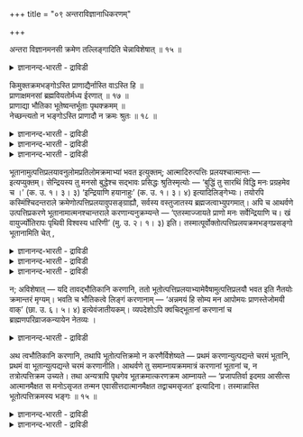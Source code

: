 +++
title = "०९ अन्तराविज्ञानाधिकरणम्"

+++

अन्तरा विज्ञानमनसी क्रमेण तल्लिङ्गादिति चेन्नाविशेषात् ॥ १५ ॥  
<details><summary>ज्ञानानन्द-भारती - द्राविडी</summary>

अन्दरा विक्ञाऩमऩसी क्रमेण तल्लिङ्गादिदि सेन्नाविसे षात् ॥ १५ ॥
</details>

किमुक्तक्रमभङ्गोऽस्ति प्राणाद्यैर्नास्ति वाऽस्ति हि ॥  
प्राणाक्षमनसां ब्रह्मवियतोर्मध्य ईरणात् ॥ १७ ॥  
प्राणाद्या भौतिका भूतेष्वन्तर्भूताः पृथक्क्रमम् ॥  
नेच्छन्त्यतो न भङ्गोऽस्ति प्राणादौ न क्रमः श्रुतः ॥ १८ ॥  
<details><summary>ज्ञानानन्द-भारती - द्राविडी</summary>

--वैयासिक-न्यायमाला
</details>

<details><summary>ज्ञानानन्द-भारती - द्राविडी</summary>

पिराणऩ् मुदलियवैगळाल् मुऩ् सॊऩ्ऩ वरिसैक्कु पङ्गम् उण्डा, अल्लदु इल्लैया? पिरह्मत् तिऱ्कुम् आगासत्तिऱ्कुम् मत्तियिल् पिराणऩ्, इन्दिरियङ्गळ्, मऩस् इवै सॊल्लप्पट्टिरुप्पदाल् पङ्गम् उण्डुदाऩ्।
</details>

<details><summary>ज्ञानानन्द-भारती - द्राविडी</summary>

पिराणऩ् मुदलियवै पूदङ्गळाल् एऱ्पडुगिऱवै कळ्, अवैगळिलेये उळ्ळडङ्गिऩवैगळ्, तङ्गळुक् कॆऩ्ऱु तऩियाग वरिसैयै अबेक्षिक्किऱदिल्लै। आगै याल् क्रमबङ्गम् इल्लै। मेलुम्, पिराणऩ् मुदलियदिऩ् विषयत्तिल् वरिसै सॊल्लप्पडविल्लै।
</details>

भूतानामुत्पत्तिप्रलयावनुलोमप्रतिलोमक्रमाभ्यां भवत इत्युक्तम्; आत्मादिरुत्पत्तिः प्रलयश्चात्मान्तः — इत्यप्युक्तम्। सेन्द्रियस्य तु मनसो बुद्धेश्च सद्भावः प्रसिद्धः श्रुतिस्मृत्योः — ‘बुद्धिं तु सारथिं विद्धि मनः प्रग्रहमेव च ।’ (क. उ. १। ३। ३) ‘इन्द्रियाणि हयानाहुः’ (क. उ. १। ३। ४) इत्यादिलिङ्गेभ्यः। तयोरपि कस्मिंश्चिदन्तराले क्रमेणोत्पत्तिप्रलयावुपसङ्ग्राह्यौ, सर्वस्य वस्तुजातस्य ब्रह्मजत्वाभ्युपगमात्। अपि च आथर्वणे उत्पत्तिप्रकरणे भूतानामात्मनश्चान्तराले करणान्यनुक्रम्यन्ते — ‘एतस्माज्जायते प्राणो मनः सर्वेन्द्रियाणि च। खं वायुर्ज्योतिरापः पृथिवी विश्वस्य धारिणी’ (मु. उ. २। १। ३) इति। तस्मात्पूर्वोक्तोत्पत्तिप्रलयक्रमभङ्गप्रसङ्गो भूतानामिति चेत् ,

<details><summary>ज्ञानानन्द-भारती - द्राविडी</summary>

(आत्माविलिरुन्दु आगासम् मुदलाऩ पूदङ्गळ् वरिसैयाग उण्डावदुम्, नेर्माऱाऩ वरिसैयिल् लयमडैन्दु आत्माविल् मुडिवदुम् सॊल्लप्पट्टदु। वेऱु सुरुदियिल् आत्मावुक्कुम्, पूदङ्गळुक्कुम् नडुविल् मऩस्, पुत्ति, इन्दिरियङ्गळ् इवैगळैच् चॊल्लियिरुप् पदालुम् अवैगळुम् पिरह्म कार्यङ्गळाऩदालुम् मुऩ् सॊऩ्ऩ सिरुष्टि लयक्रमङ्गळुक्कु विरोदम् ऎऩ्ऱु पूर्वबक्षम्।
</details>

<details><summary>ज्ञानानन्द-भारती - द्राविडी</summary>

मऩम् इन्दिरियङ्गळ् मुदलाऩवै पौदिगङ्गळ्। पूदङ्गळिलिरुन्दु उण्डाऩवै। आगैयाल् पूदङ्गळिऩ् किरमम्दाऩ् इवैगळुक्कुम्। तऩियाग इवैगळुक्कु किरमम् सॊल्लवेण्डियदिल्लै। मऩम् अऩ्ऩमयम्। पिराणऩ् जलमयम्, वाक् तेजोमयम् ऎऩ्ऱु सुरुदि सॊल्लुगिऱदु। 'इदिलिरुन्दु पिराणऩ्, मऩस्, इन्दिरियङ्गळ् उण्डाऩदु’ ऎऩ्ऱ सुरुदि उत्पत्ति किरमत्तैच् चॊल्लविल्लै। उण्डागुम् वस्तुक्कळै पडित्तिरुक्किऱदु। अदिल् पौदिगमाऩ करणङ्गळैयुम् पूदङ्गळैयुम् तऩियागच् चॊल्लियिरुप्पदु सामाऩ्यम् विसेषम् ऎऩ्ऱ मुऱैयिल् आदलाल् विरोदमिल्लै यॆऩ्ऱु सित्तान्दम्)।
</details>

<details><summary>ज्ञानानन्द-भारती - द्राविडी</summary>

पूदङ्गळुक्कु उत्पत्तियुम् लयमुम् अऩुलोमम् (मेलिरुन्दु कीऴे) पिरदिलोमम् (कीऴिरुन्दु मेले) ऎऩ्ऱ किरमप्पडि एऱ्पडुगिऩ्ऱऩ ऎऩ्ऱु सॊल्लप्पट्टदु। आत्मावै मुदलाग वैत्तु उत्पत्ति, आत्माैै वै कडैसियिल् वैत्तु लयम् ऎऩ्ऱुम् सॊल्लप्पट्टदु। आऩाल् इन्दिरियङ्गळुडऩ् कूडिऩ मऩस्, पुत्ति इवैगळुक्कु इरुप्पु सुरुदि स्मिरुदिगळिल् पिरसित्त मायिरुक्किऱदु। "पुत्तियैयो सारदि ऎऩ्ऱुम् मऩसै कडिवाळम् ऎऩ्ऱुम् अऱि; इन्दिरियङ्गळैक् कुदिरैगळागच् चॊल्लुगिऱार्गळ्" (काडग। III।३) ऎऩ्बदु मुदलाऩ लिङ्गङ्गळिलिरुन्दु। अवैगळुक्कुम्गूड ऎङ्गेयो मत्तियिल् वरिसैयाग उत्पत्ति, लयम् सॊल्ल वेण्डुम्। ऎल्ला वस्तु समूहत्तिऱ्कुमे पिरह्मत्तिलिरुन्दु उण्डागुम् तऩ्मैयै ऒप्पुक्कॊळ्वदाल्। मेलुम्, अदर्वण वेदत्तिल् उत्पत्ति पिरगरणत्तिल् पूदङ्ग ळुक्कुम् आत्मावुक्कुमिडैयिल् करणङ्गळ् सॊल्लप्पडु किऩ्ऱऩ। “इदिलिरुन्दु पिराणऩ् उण्डागिऱदु। मऩस्, ऎल्ला इन्दिरियङ्गळुम् आगासम्, वायु, ज्योदिस्, जलम् उलगत्तै तरिक्कुम् पिरुदिवी” (मुण्डग। III।३) ऎऩ्ऱु। आगैयाल् पूदङ्गळुक्कु मुऩ्सॊऩ्ऩ उत्पत्ति, पिरळयगिरमत्तिऱ्कु पङ्गम् एऱ्पडुगिऱदु ऎऩ्ऱाल्।
</details>

न; अविशेषात् — यदि तावद्भौतिकानि करणानि, ततो भूतोत्पत्तिप्रलयाभ्यामेवैषामुत्पत्तिप्रलयौ भवत इति नैतयोः क्रमान्तरं मृग्यम्। भवति च भौतिकत्वे लिङ्गं करणानाम् — ‘अन्नमयं हि सोम्य मन आपोमयः प्राणस्तेजोमयी वाक्’ (छा. उ. ६। ५। ४) इत्येवंजातीयकम्। व्यपदेशोऽपि क्वचिद्भूतानां करणानां च ब्राह्मणपरिव्राजकन्यायेन नेतव्यः ।

<details><summary>ज्ञानानन्द-भारती - द्राविडी</summary>

इल्लै, “वित्तियासमिल्लाददिऩाल्” करणङ्गळ् पूदङ्गळिलिरुन्दु उण्डाऩवैगळाग इरुन्दाल् अप्पॊऴुदु पूदङ्गळिऩ् उत्पत्ति पिरळयत्तिऩालेये इवैगळुक्कुम् उत्पत्ति पिरळयम् एऱ्पडुगिऱदु ऎऩ्बदिऩाल् इवैगळुक्कु वेऱु किरमम् तेड वेण्डियदिल्लै। करणङ्गळ् पूदङ्गळिलिरुन्दु एऱ्पट्ट वैयॆऩ्बदऱ्कु लिङ्गमुम् इरुक्किऱदु, “हे सोम्य, मऩस् अऩ्ऩमयमे, पिराणऩ् जलमयम्, वाक्कु तेजोमयम्” (सान्। VI। ५-४) ऎऩ्बदु पोलुळ्ळदु। सिलविडङ्गळिल् पूदङ्गळैयुम् करणङ्गळैयुम् (तऩित्तऩियाग) कुऱिप्पिडुवदुम् पिराह्मणर् सऩ्यासि ऎऩ्ऱ नियायप्पडि (सामाऩ्यम् विसेषम् ऎऩ्ऱ मुऱैयिल्) अऱिन्दु कॊळ्ळ वेण्डियदु।
</details>

अथ त्वभौतिकानि करणानि, तथापि भूतोत्पत्तिक्रमो न करणैर्विशेष्यते — प्रथमं करणान्युत्पद्यन्ते चरमं भूतानि, प्रथमं वा भूतान्युत्पद्यन्ते चरमं करणानीति। आथर्वणे तु समाम्नायक्रममात्रं करणानां भूतानां च, न तत्रोत्पत्तिक्रम उच्यते। तथा अन्यत्रापि पृथगेव भूतक्रमात्करणक्रम आम्नायते — ‘प्रजापतिर्वा इदमग्र आसीत्स आत्मानमैक्षत स मनोऽसृजत तन्मन एवासीत्तदात्मानमैक्षत तद्वाचमसृजत’ इत्यादिना। तस्मान्नास्ति भूतोत्पत्तिक्रमस्य भङ्गः ॥ १५ ॥

<details><summary>ज्ञानानन्द-भारती - द्राविडी</summary>

इऩि करणङ्गळ् पूदङ्गळिलिरुन्दु उण्डाऩ वैगळल्ल ऎऩ्ऱाल्, अप्पॊऴुदुम्, पूदङ्गळुडैय उत्पत्तिक् किरमम् करणङ्गळाल् वित्तियासप्पडविल्लै। मुदलिल् करणङ्गळ् उत्पत्तियागिऩ्ऱऩ। पिऩ्ऩाल् पूदङ्गळ् ऎऩ्ऱो, मुदलिल् पूदङ्गळ् उत्पत्तियागिऩ्ऱऩ। पिऩ्ऩाल् करणङ्गळ् ऎऩ्ऱो, आदर्वणत्तिल् करणङ्गळुक्कुम् पूदङ्गळुक्कुम् पाड किरमम् मात्तिरम् इरुक्किऱदे तविर, अङ्गे उत्पत्तियिऩ् किरमम् सॊल्लप् पडविल्लै।
</details>

<details><summary>ज्ञानानन्द-भारती - द्राविडी</summary>

अप्पडिये वेऱिडत्तिलुम् पूदङ्गळिऩ् किरमत् तिऱ्कु वेऱागवे करणङ्गळुक्कु किरमम् सॊल्लप्पट्टि रुक्किऱदु। "इदु मुदलिल् पिरजाबदियागवेयिरुन्ददु। अवर् तऩ्ऩैप् पार्त्तुक्कॊण्डार्; अवर् मऩसै स्रुष्टित्तार् अन्द मऩस्ताऩ् इरुन्ददु; अदु तऩ्ऩैप् पार्त्तुक्कॊण्डदु; अदु वाक्कै स्रुष्टित्तदु” ऎऩ्बदु मुदलियदाल्; आगैयाल् पूदङ्गळुडैय उत्पत्तिक् किरमत्तिऱ्कु पङ्गम् इल्लै।
</details>

